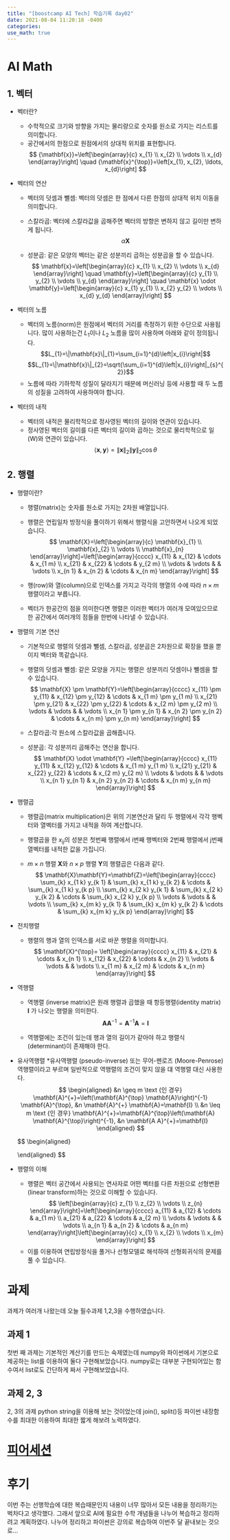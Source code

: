 ```yaml
---
title: "[boostcamp AI Tech] 학습기록 day02"
date: 2021-08-04 11:20:18 -0400
categories:
use_math: true
---
```


# AI Math
## 1. 벡터
* 벡터란?  
    * 수학적으로 크기와 방향을 가지는 물리량으로 숫자를 원소로 가지는 리스트를 의미합니다.
    * 공간에서의 한점으로 원점에서의 상대적 위치를 표현합니다.
    $$
    {\mathbf{x}}=\left[\begin{array}{c}
    x_{1} \\
    x_{2} \\
    \vdots \\
    x_{d}
    \end{array}\right] \quad {\mathbf{x}^{\top}}=\left[x_{1}, x_{2}, \ldots, x_{d}\right]
    $$
* 벡터의 연산  
    * 벡터의 덧셈과 뺄셈: 벡터의 덧셈은 한 점에서 다른 한점의 상대적 위치 이동을 의미합니다.

    * 스칼라곱: 벡터에 스칼라값을 곱해주면 벡터의 방향은 변하지 않고 길이만 변하게 됩니다. 
    $$
    \alpha \mathbf{X}
    $$

    * 성분곱: 같은 모양의 벡터는 같은 성분끼리 곱하는 성분곱을 할 수 있습니다.
    $$
    \mathbf{x}=\left[\begin{array}{c}
    x_{1} \\
    x_{2} \\
    \vdots \\
    x_{d}
    \end{array}\right] \quad \mathbf{y}=\left[\begin{array}{c}
    y_{1} \\
    y_{2} \\
    \vdots \\
    y_{d}
    \end{array}\right] \quad \mathbf{x} \odot \mathbf{y}=\left[\begin{array}{c}
    x_{1} y_{1} \\
    x_{2} y_{2} \\
    \vdots \\
    x_{d} y_{d}
    \end{array}\right]
    $$



* 벡터의 노름
    * 벡터의 노름(norm)은 원점에서 벡터의 거리를 측정하기 위한 수단으로 사용됩니다. 많이 사용하는건 $L_{1}$이나 $L_{2}$ 노름을 많이 사용하며 아래와 같이 정의됩니다.
    $$L_{1}=\|\mathbf{x}\|_{1}=\sum_{i=1}^{d}\left|x_{i}\right|$$
    $$L_{1}=\|\mathbf{x}\|_{2}=\sqrt{\sum_{i=1}^{d}\left|x_{i}\right|_{s}^{2}}$$
    * 노름에 따라 기하학적 성질이 달라지기 때문에 머신러닝 등에 사용할 때 두 노름의 성질을 고려하여 사용하여야 합니다.

* 벡터의 내적
    * 벡터의 내적은 물리학적으로 정사영된 벡터의 길이와 연관이 있습니다.
    * 정사영된 벡터의 길이를 다른 벡터의 길이와 곱하는 것으로 물리학적으로 일(W)와 연관이 있습니다.
    $$\langle\mathbf{x}, \mathbf{y}\rangle=\|\mathbf{x}\|_{2}\|\mathbf{y}\|_{2} \cos \theta$$



## 2. 행렬
* 행렬이란?
    * 행렬(matrix)는 숫자를 원소로 가지는 2차원 배열입니다.

    * 행렬은 연립일차 방정식을 풀이하기 위해서 행렬식을 고안하면서 나오게 되었습니다.
    $$
    \mathbf{X}=\left[\begin{array}{c}
    \mathbf{x}_{1} \\
    \mathbf{x}_{2} \\
    \vdots \\
    \mathbf{x}_{n}
    \end{array}\right]=\left[\begin{array}{cccc}
    x_{11} & x_{12} & \cdots & x_{1 m} \\
    x_{21} & x_{22} & \cdots & y_{2 m} \\
    \vdots & \vdots & & \vdots \\
    x_{n 1} & x_{n 2} & \cdots & x_{n m}
    \end{array}\right] 
    $$

    * 행(row)와 열(column)으로 인덱스를 가지고 각각의 행열의 수에 따라 $n \times m$ 행렬이라고 부릅니다.

    * 벡터가 한공간의 점을 의미한다면 행렬은 이러한 벡터가 여러개 모여있으므로 한 공간에서 여러개의 점들을 한번에 나타낼 수 있습니다.


* 행렬의 기본 연산
    * 기본적으로 행렬의 덧셈과 뺄셈, 스칼라곱, 성분곱은 2차원으로 확장을 했을 뿐이지 벡터와 똑같습니다.

    * 행렬의 덧셈과 뺄셈: 같은 모양을 가지는 행렬은 성분끼리 덧셈이나 뺄셈을 할 수 있습니다.
    $$
    \mathbf{X} \pm \mathbf{Y}=\left[\begin{array}{cccc}
    x_{11} \pm y_{11} & x_{12} \pm y_{12} & \cdots & x_{1 m} \pm y_{1 m} \\
    x_{21} \pm y_{21} & x_{22} \pm y_{22} & \cdots & x_{2 m} \pm y_{2 m} \\
    \vdots & \vdots & & \vdots \\
    x_{n 1} \pm y_{n 1} & x_{n 2} \pm y_{n 2} & \cdots & x_{n m} \pm y_{n m}
    \end{array}\right]
    $$
    * 스칼라곱:각 원소에 스칼라값을 곱해줍니다.

    * 성분곱: 각 성분끼리 곱해주는 연산을 합니다.
    $$
    \mathbf{X} \odot \mathbf{Y}
    =\left[\begin{array}{cccc}
    x_{11} y_{11} & x_{12} y_{12} & \cdots & x_{1 m} y_{1 m} \\
    x_{21} y_{21} & x_{22} y_{22} & \cdots & x_{2 m} y_{2 m} \\
    \vdots & \vdots & & \vdots \\
    x_{n 1} y_{n 1} & x_{n 2} y_{n 2} & \cdots & x_{n m} y_{n m}
    \end{array}\right]
    $$

* 행렬곱
    * 행렬곱(matrix multiplication)은 위의 기본연산과 달리 두 행렬에서 각각 행벡터와 열벡터를 가지고 내적을 하여 계산합니다.

    * 행렬곱을 한 $x_{ij}$의 성분은 첫번째 행렬에서 i번째 행벡터와  2번째 행렬에서 j번째 열벡터를 내적한 값을 가집니다.

    * $m \times n$ 행렬 $\mathbf{X}$와 $n \times p$ 행렬 $\mathbf{Y}$의 행렬곱은 다음과 같다.
    $$
    \mathbf{X}\mathbf{Y}=\mathbf{Z}=\left[\begin{array}{cccc}
    \sum_{k} x_{1 k} y_{k 1} & \sum_{k} x_{1 k} y_{k 2} & \cdots & \sum_{k} x_{1 k} y_{k p} \\
    \sum_{k} x_{2 k} y_{k 1} & \sum_{k} x_{2 k} y_{k 2} & \cdots & \sum_{k} x_{2 k} y_{k p} \\
    \vdots & \vdots & & \vdots \\
    \sum_{k} x_{m k} y_{k 1} & \sum_{k} x_{m k} y_{k 2} & \cdots & \sum_{k} x_{m k} y_{k p}
    \end{array}\right]
    $$


* 전치행렬
    * 행렬의 행과 열의 인덱스를 서로 바꾼 행렬을 의미합니다.
    $$
    \mathbf{X}^{\top}=
    \left[\begin{array}{cccc}
    x_{11} & x_{21} & \cdots & x_{n 1} \\
    x_{12} & x_{22} & \cdots & x_{n 2} \\
    \vdots & \vdots & & \vdots \\
    x_{1 m} & x_{2 m} & \cdots & x_{n m}
    \end{array}\right]
    $$

* 역행렬
    * 역행렬 (inverse matrix)은 원래 행렬과 곱했을 때 항등행렬(identity matrix) $\mathbf{I}$ 가 나오는 행렬을 의미한다.
    $$\mathbf{A} \mathbf{A}^{-1}=\mathbf{A}^{-1} \mathbf{A}=\mathbf{I}$$

    * 역행렬에는 조건이 있는데 행과 열의 길이가 같아야 하고 행렬식 (determinant)이 존재해야 한다.

* 유사역행렬
    *유사역행렬 (pseudo-inverse) 또는 무어-펜로즈 (Moore-Penrose) 역행렬이라고 부르며 일반적으로 역행렬의 조건이 맞지 않을 댸 역행렬 대신 사용한다.
    $$
    \begin{aligned}
    &n \geq m \text {인 경우} 
    \mathbf{A}^{+}=\left(\mathbf{A}^{\top} \mathbf{A}\right)^{-1} \mathbf{A}^{\top}, 
    &n \mathbf{A}^{+} \mathbf{A}=\mathbf{I}
    \\
    &n \leq m \text {인 경우}
    \mathbf{A}^{+}=\mathbf{A}^{\top}\left(\mathbf{A} \mathbf{A}^{\top}\right)^{-1},
    &n \mathbf{A A}^{+}=\mathbf{I}
    \end{aligned}
    $$

    $$
    \begin{aligned}
    
    
    \end{aligned}
    $$

* 행렬의 이해
    * 행렬은 벡터 공간에서 사용되는 연사자로 어떤 벡터를 다른 차원으로 선형변환(linear transform)하는 것으로 이해할 수 있습니다.
    $$
    \left[\begin{array}{c}
    z_{1} \\
    z_{2} \\
    \vdots \\
    z_{n}
    \end{array}\right]=\left[\begin{array}{cccc}
    a_{11} & a_{12} & \cdots & a_{1 m} \\
    a_{21} & a_{22} & \cdots & a_{2 m} \\
    \vdots & \vdots & & \vdots \\
    a_{n 1} & a_{n 2} & \cdots & a_{n m}
    \end{array}\right]\left[\begin{array}{c}
    x_{1} \\
    x_{2} \\
    \vdots \\
    x_{m}
    \end{array}\right]
    $$
    * 이를 이용하여 연립방정식을 풀거나 선형모델로 해석하여 선형회귀식의 문제를 풀 수 있습니다.

# 과제
과제가 여러개 나왔는데 오늘 필수과제 1,2,3을 수행하였습니다.
## 과제 1
첫번 째 과제는 기본적인 계산기를 만드는 숙제였는데 numpy와 파이썬에서 기본으로 제공하는 list를 이용하여 둘다 구현해보았습니다. numpy로는 대부분 구현되어있는 함수여서 list로도 간단하게 짜서 구현해보았습니다.
## 과제 2, 3
2, 3의 과제 python  string을 이용해 보는 것이었는데 join(), split()등 파이썬 내장함수를 최대한 이용하여 최대한 짧게 해보려 노력하였다.

# [피어세션](https://hackmd.io/IXc2P0IwQXaqnThcWIq4lg)

# 후기
이번 주는 선행학습에 대한 복습때문인지 내용이 너무 많아서 모든 내용을 정리하기는 벅차다고 생각했다. 그래서 앞으로 AI에 필요한 수학 개념들을 나누어 복습하고 정리하려고 계획하였다. 나누어 정리하고 파이썬은 강의로 복습하여 이번주 달 끝내보는 것으로...